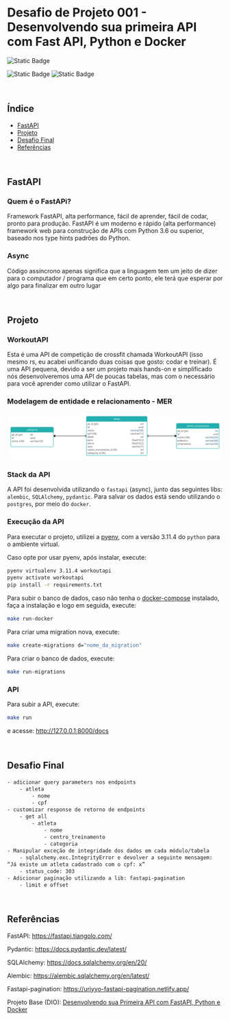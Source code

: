 # Desafio de Projeto 001 - Desenvolvendo sua primeira API com Fast API, Python e Docker

![Static Badge](https://img.shields.io/badge/Status_Projeto:-Concluído_(28/Jun/2024)-green)

![Static Badge](https://img.shields.io/badge/Python-blue)
![Static Badge](https://img.shields.io/badge/FastAPI-blue)

<br>

## Índice

- [FastAPI](#FastAPI)
- [Projeto](#Projeto)
- [Desafio Final](#Desafio-Final)
- [Referências](#Referências)

<br>

## FastAPI
### Quem é o FastAPi?
Framework FastAPI, alta performance, fácil de aprender, fácil de codar, pronto para produção.
FastAPI é um moderno e rápido (alta performance) framework web para construção de APIs com Python 3.6 ou superior, baseado nos type hints padrões do Python.

### Async
Código assíncrono apenas significa que a linguagem tem um jeito de dizer para o computador / programa que em certo ponto, ele terá que esperar por algo para finalizar em outro lugar

<br>

## Projeto
### WorkoutAPI

Esta é uma API de competição de crossfit chamada WorkoutAPI (isso mesmo rs, eu acabei unificando duas coisas que gosto: codar e treinar). É uma API pequena, devido a ser um projeto mais hands-on e simplificado nós desenvolveremos uma API de poucas tabelas, mas com o necessário para você aprender como utilizar o FastAPI.

### Modelagem de entidade e relacionamento - MER
![MER](mer.jpg)

### Stack da API

A API foi desenvolvida utilizando o `fastapi` (async), junto das seguintes libs: `alembic`, `SQLAlchemy`, `pydantic`. Para salvar os dados está sendo utilizando o `postgres`, por meio do `docker`.

### Execução da API

Para executar o projeto, utilizei a [pyenv](https://github.com/pyenv/pyenv), com a versão 3.11.4 do `python` para o ambiente virtual.

Caso opte por usar pyenv, após instalar, execute:

```bash
pyenv virtualenv 3.11.4 workoutapi
pyenv activate workoutapi
pip install -r requirements.txt
```
Para subir o banco de dados, caso não tenha o [docker-compose](https://docs.docker.com/compose/install/linux/) instalado, faça a instalação e logo em seguida, execute:

```bash
make run-docker
```
Para criar uma migration nova, execute:

```bash
make create-migrations d="nome_da_migration"
```

Para criar o banco de dados, execute:

```bash
make run-migrations
```

### API

Para subir a API, execute:
```bash
make run
```
e acesse: http://127.0.0.1:8000/docs

<br>

## Desafio Final
    - adicionar query parameters nos endpoints
        - atleta
            - nome
            - cpf
    - customizar response de retorno de endpoints
        - get all
            - atleta
                - nome
                - centro_treinamento
                - categoria
    - Manipular exceção de integridade dos dados em cada módulo/tabela
        - sqlalchemy.exc.IntegrityError e devolver a seguinte mensagem: “Já existe um atleta cadastrado com o cpf: x”
        - status_code: 303
    - Adicionar paginação utilizando a lib: fastapi-pagination
        - limit e offset

<br>

## Referências

FastAPI: https://fastapi.tiangolo.com/

Pydantic: https://docs.pydantic.dev/latest/

SQLAlchemy: https://docs.sqlalchemy.org/en/20/

Alembic: https://alembic.sqlalchemy.org/en/latest/

Fastapi-pagination: https://uriyyo-fastapi-pagination.netlify.app/

Projeto Base (DIO): [Desenvolvendo sua Primeira API com FastAPI, Python e Docker](https://web.dio.me/project/desenvolvendo-uma-api-assincrona-com-fastapi/learning/4782f7c9-7e76-4957-ad6f-40cbad7c47a1?back=/track/coding-future-vivo-python-ai-backend-developer&tab=undefined&moduleId=undefined)
